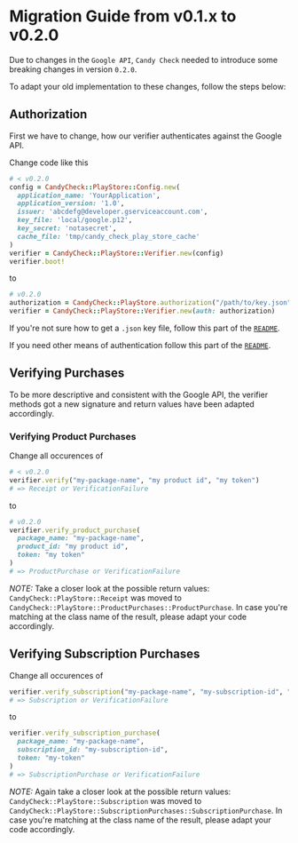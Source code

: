 # Migration Guide from v0.1.x to v0.2.0

Due to changes in the `Google API`, `Candy Check` needed to introduce some breaking changes in version `0.2.0`.

To adapt your old implementation to these changes, follow the steps below:

## Authorization

First we have to change, how our verifier authenticates against the Google API.

Change code like this

```ruby
# < v0.2.0
config = CandyCheck::PlayStore::Config.new(
  application_name: 'YourApplication',
  application_version: '1.0',
  issuer: 'abcdefg@developer.gserviceaccount.com',
  key_file: 'local/google.p12',
  key_secret: 'notasecret',
  cache_file: 'tmp/candy_check_play_store_cache'
)
verifier = CandyCheck::PlayStore::Verifier.new(config)
verifier.boot!
```

to

```ruby
# v0.2.0
authorization = CandyCheck::PlayStore.authorization("/path/to/key.json") }
verifier = CandyCheck::PlayStore::Verifier.new(auth: authorization)
```

If you're not sure how to get a `.json` key file, follow this part of the [`README`](/README.md#getting-the-json-key-file).

If you need other means of authentication follow this part of the [`README`](http://localhost:6419/README.md#building-an-authorization-object).

## Verifying Purchases

To be more descriptive and consistent with the Google API, the verifier methods got a new signature and return values have been adapted accordingly.

### Verifying Product Purchases

Change all occurences of

```ruby
# < v0.2.0
verifier.verify("my-package-name", "my product id", "my token")
# => Receipt or VerificationFailure
```

to

```ruby
# v0.2.0
verifier.verify_product_purchase(
  package_name: "my-package-name",
  product_id: "my product id",
  token: "my token"
)
# => ProductPurchase or VerificationFailure
```

*NOTE:* Take a closer look at the possible return values: `CandyCheck::PlayStore::Receipt` was moved to `CandyCheck::PlayStore::ProductPurchases::ProductPurchase`. In case you're matching at the class name of the result, please adapt your code accordingly.

## Verifying Subscription Purchases

Change all occurences of

```ruby
verifier.verify_subscription("my-package-name", "my-subscription-id", "my-token")
# => Subscription or VerificationFailure
```

to

```ruby
verifier.verify_subscription_purchase(
  package_name: "my-package-name",
  subscription_id: "my-subscription-id",
  token: "my-token"
)
# => SubscriptionPurchase or VerificationFailure
```

*NOTE:* Again take a closer look at the possible return values: `CandyCheck::PlayStore::Subscription` was moved to `CandyCheck::PlayStore::SubscriptionPurchases::SubscriptionPurchase`. In case you're matching at the class name of the result, please adapt your code accordingly.
